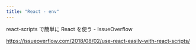 ```yaml
---
title: "React - env"
---
```


react-scripts で簡単に React を使う - IssueOverflow

https://issueoverflow.com/2018/08/02/use-react-easily-with-react-scripts/
